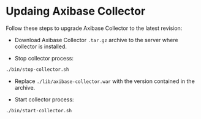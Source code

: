 # Updaing Axibase Collector

Follow these steps to upgrade Axibase Collector to the latest revision:

* Download Axibase Collector `.tar.gz` archive to the server where collector is installed.

* Stop collector process:
```sh
./bin/stop-collector.sh
```
* Replace `./lib/axibase-collector.war` with the version contained in the archive.

* Start collector process:
```sh
./bin/start-collector.sh
```
